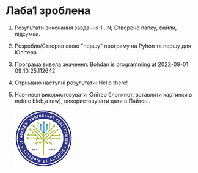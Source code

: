 # Лаба1 зроблена

1. Результати виконання завдання 1...N;
Створено папку, файли, підсумки.
2. Розробив/Створив
свою "першу" програму на Pyhon та першу для Юпітера
3. Програма вивела значення:
Bohdan is programming at 2022-09-01 09:10:25.112642
4. Отримано наступні результати:
Hello there!
5. Навчився
використовувати Юпітер блонкнот, вставляти картинки в md(не blob,а raw), використовувати дати в Пайтоні.

    ![alt text](https://github.com/BobasB/it_college/raw/main/reports/pictures/logo-lit.jpg)
